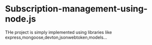 # Subscription-management-using-node.js
THe project is simply implemented using libraries like express,mongoose,devton,jsonwebtoken,models...
